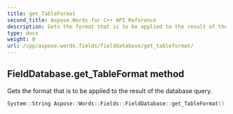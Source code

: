 ```yaml
---
title: get_TableFormat
second_title: Aspose.Words for C++ API Reference
description: Gets the format that is to be applied to the result of the database query. 
type: docs
weight: 0
url: /cpp/aspose.words.fields/fielddatabase/get_tableformat/
---
```

## FieldDatabase.get_TableFormat method


Gets the format that is to be applied to the result of the database query.

```cpp
System::String Aspose::Words::Fields::FieldDatabase::get_TableFormat()
```

